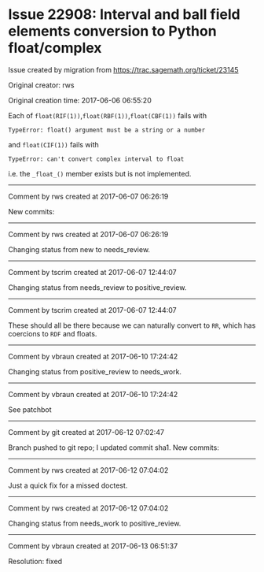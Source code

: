# Issue 22908: Interval and ball field elements conversion to Python float/complex

Issue created by migration from https://trac.sagemath.org/ticket/23145

Original creator: rws

Original creation time: 2017-06-06 06:55:20

Each of `float(RIF(1))`,`float(RBF(1))`,`float(CBF(1))` fails with

```
TypeError: float() argument must be a string or a number
```

and `float(CIF(1))` fails with

```
TypeError: can't convert complex interval to float
```

i.e. the `_float_()` member exists but is not implemented.


---

Comment by rws created at 2017-06-07 06:26:19

New commits:


---

Comment by rws created at 2017-06-07 06:26:19

Changing status from new to needs_review.


---

Comment by tscrim created at 2017-06-07 12:44:07

Changing status from needs_review to positive_review.


---

Comment by tscrim created at 2017-06-07 12:44:07

These should all be there because we can naturally convert to `RR`, which has coercions to `RDF` and floats.


---

Comment by vbraun created at 2017-06-10 17:24:42

Changing status from positive_review to needs_work.


---

Comment by vbraun created at 2017-06-10 17:24:42

See patchbot


---

Comment by git created at 2017-06-12 07:02:47

Branch pushed to git repo; I updated commit sha1. New commits:


---

Comment by rws created at 2017-06-12 07:04:02

Just a quick fix for a missed doctest.


---

Comment by rws created at 2017-06-12 07:04:02

Changing status from needs_work to positive_review.


---

Comment by vbraun created at 2017-06-13 06:51:37

Resolution: fixed
